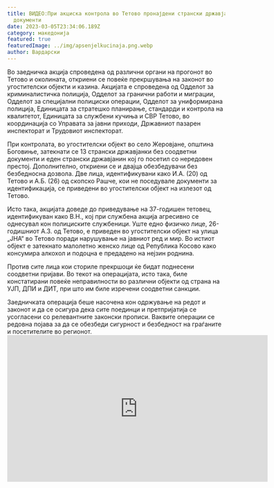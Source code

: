 ```yaml
---
title: ВИДЕО:При акциска контрола во Тетово пронајдени странски државјани без
  документи
date: 2023-03-05T23:34:06.189Z
category: македонија
featured: true
featuredImage: ../img/apsenjelkucinaja.png.webp
author: Вардарски
---
```


Во заедничка акција спроведена од различни органи на прогонот во Тетово и околината, откриени се повеќе прекршувања на законот во угостителски објекти и казина. Акцијата е спроведена од Одделот за криминалистичка полиција, Одделот за гранични работи и миграции, Одделот за специјални полициски операции, Одделот за униформирана полиција, Единицата за стратешко планирање, стандарди и контрола на квалитетот, Единицата за службени кучиња и СВР Тетово, во координација со Управата за јавни приходи, Државниот пазарен инспекторат и Трудовиот инспекторат.

При контролата, во угостителски објект во село Жеровјане, општина Боговиње, затекнати се 13 странски државјанки без соодветни документи и еден странски државјанин кој го посетил со нередовен престој. Дополнително, откриени се и двајца обезбедувачи без безбедносна дозвола. Две лица, идентификувани како И.А. (20) од Тетово и А.Б. (26) од скопско Рашче, кои не поседувале документи за идентификација, се приведени во угостителски објект на излезот од Тетово.

Исто така, акцијата доведе до приведување на 37-годишен тетовец, идентификуван како В.Н., кој при службена акција агресивно се однесувал кон полициските службеници. Уште едно физичко лице, 26-годишниот А.З. од Тетово, е приведен во угостителски објект на улица „ЈНА“ во Тетово поради нарушување на јавниот ред и мир. Во истиот објект е затекнато малолетно женско лице од Република Косово како консумира алкохол и подоцна е предадено на нејзин роднина.

Против сите лица кои сториле прекршоци ќе бидат поднесени соодветни пријави. Во текот на операцијата, исто така, биле констатирани повеќе неправилности во различни објекти од страна на УЈП, ДПИ и ДИТ, при што им биле изречени соодветни санкции.

Заедничката операција беше насочена кон одржување на редот и законот и да се осигура дека сите поединци и претпријатија се усогласени со релевантните законски прописи. Ваквите операции се редовна појава за да се обезбеди сигурност и безбедност на граѓаните и посетителите во регионот.<iframe width="602" height="339" src="https://www.youtube.com/embed/nVdv59QFNYo" title="Акциска контрола во тетовско, затекнати странски државјанки без документи, обезбедување без лиценци." frameborder="0" allow="accelerometer; autoplay; clipboard-write; encrypted-media; gyroscope; picture-in-picture; web-share" allowfullscreen></iframe>
